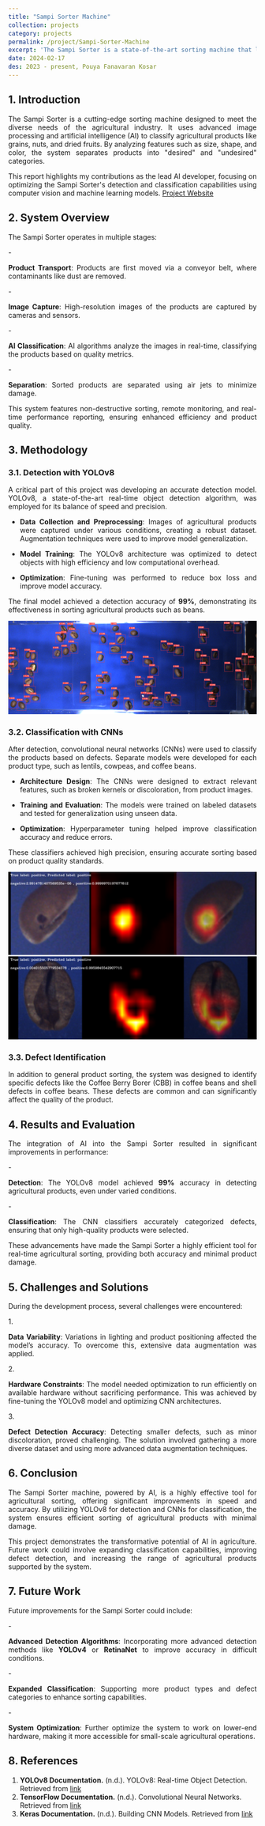 ```yaml
---
title: "Sampi Sorter Machine"
collection: projects
category: projects
permalink: /project/Sampi-Sorter-Machine
excerpt: 'The Sampi Sorter is a state-of-the-art sorting machine that leverages artificial intelligence to precisely categorize grains and agricultural products according to their visual properties.'
date: 2024-02-17
des: 2023 - present, Pouya Fanavaran Kosar
---
```


## 1. Introduction

<p style="text-align: justify;">The Sampi Sorter is a cutting-edge sorting machine designed to meet the diverse needs of the agricultural industry. It uses advanced image processing and artificial intelligence (AI) to classify agricultural products like grains, nuts, and dried fruits. By analyzing features such as size, shape, and color, the system separates products into "desired" and "undesired" categories.</p>

<p style="text-align: justify;">This report highlights my contributions as the lead AI developer, focusing on optimizing the Sampi Sorter's detection and classification capabilities using computer vision and machine learning models. <a href="https://www.sorter.ir/en/" target="_blank">Project Website</a></p>

## 2. System Overview

<p style="text-align: justify;">The Sampi Sorter operates in multiple stages:</p>
- <p style="text-align: justify;"><strong>Product Transport</strong>: Products are first moved via a conveyor belt, where contaminants like dust are removed.</p>
- <p style="text-align: justify;"><strong>Image Capture</strong>: High-resolution images of the products are captured by cameras and sensors.</p>
- <p style="text-align: justify;"><strong>AI Classification</strong>: AI algorithms analyze the images in real-time, classifying the products based on quality metrics.</p>
- <p style="text-align: justify;"><strong>Separation</strong>: Sorted products are separated using air jets to minimize damage.</p>

<p style="text-align: justify;">This system features non-destructive sorting, remote monitoring, and real-time performance reporting, ensuring enhanced efficiency and product quality.</p>

## 3. Methodology

### 3.1. Detection with YOLOv8

<p style="text-align: justify;">A critical part of this project was developing an accurate detection model. YOLOv8, a state-of-the-art real-time object detection algorithm, was employed for its balance of speed and precision.</p>

- <p style="text-align: justify;"><strong>Data Collection and Preprocessing</strong>: Images of agricultural products were captured under various conditions, creating a robust dataset. Augmentation techniques were used to improve model generalization.</p>
- <p style="text-align: justify;"><strong>Model Training</strong>: The YOLOv8 architecture was optimized to detect objects with high efficiency and low computational overhead.</p>
- <p style="text-align: justify;"><strong>Optimization</strong>: Fine-tuning was performed to reduce box loss and improve model accuracy.</p>

<p style="text-align: justify;">The final model achieved a detection accuracy of <strong>99%</strong>, demonstrating its effectiveness in sorting agricultural products such as beans.</p>

![YOLOv8 Detection](../images/Sorter_Yolo.bmp)

### 3.2. Classification with CNNs

<p style="text-align: justify;">After detection, convolutional neural networks (CNNs) were used to classify the products based on defects. Separate models were developed for each product type, such as lentils, cowpeas, and coffee beans.</p>

- <p style="text-align: justify;"><strong>Architecture Design</strong>: The CNNs were designed to extract relevant features, such as broken kernels or discoloration, from product images.</p>
- <p style="text-align: justify;"><strong>Training and Evaluation</strong>: The models were trained on labeled datasets and tested for generalization using unseen data.</p>
- <p style="text-align: justify;"><strong>Optimization</strong>: Hyperparameter tuning helped improve classification accuracy and reduce errors.</p>

<p style="text-align: justify;">These classifiers achieved high precision, ensuring accurate sorting based on product quality standards.</p>

![Coffee Berry Borer](../images/CBB-positive-1.bmp)
![Shell Defect](../images/shell_positive_1.bmp)

### 3.3. Defect Identification

<p style="text-align: justify;">In addition to general product sorting, the system was designed to identify specific defects like the Coffee Berry Borer (CBB) in coffee beans and shell defects in coffee beans. These defects are common and can significantly affect the quality of the product.</p>

## 4. Results and Evaluation

<p style="text-align: justify;">The integration of AI into the Sampi Sorter resulted in significant improvements in performance:</p>
- <p style="text-align: justify;"><strong>Detection</strong>: The YOLOv8 model achieved <strong>99%</strong> accuracy in detecting agricultural products, even under varied conditions.</p>
- <p style="text-align: justify;"><strong>Classification</strong>: The CNN classifiers accurately categorized defects, ensuring that only high-quality products were selected.</p>

<p style="text-align: justify;">These advancements have made the Sampi Sorter a highly efficient tool for real-time agricultural sorting, providing both accuracy and minimal product damage.</p>

## 5. Challenges and Solutions

<p style="text-align: justify;">During the development process, several challenges were encountered:</p>
1. <p style="text-align: justify;"><strong>Data Variability</strong>: Variations in lighting and product positioning affected the model’s accuracy. To overcome this, extensive data augmentation was applied.</p>
2. <p style="text-align: justify;"><strong>Hardware Constraints</strong>: The model needed optimization to run efficiently on available hardware without sacrificing performance. This was achieved by fine-tuning the YOLOv8 model and optimizing CNN architectures.</p>
3. <p style="text-align: justify;"><strong>Defect Detection Accuracy</strong>: Detecting smaller defects, such as minor discoloration, proved challenging. The solution involved gathering a more diverse dataset and using more advanced data augmentation techniques.</p>

## 6. Conclusion

<p style="text-align: justify;">The Sampi Sorter machine, powered by AI, is a highly effective tool for agricultural sorting, offering significant improvements in speed and accuracy. By utilizing YOLOv8 for detection and CNNs for classification, the system ensures efficient sorting of agricultural products with minimal damage.</p>

<p style="text-align: justify;">This project demonstrates the transformative potential of AI in agriculture. Future work could involve expanding classification capabilities, improving defect detection, and increasing the range of agricultural products supported by the system.</p>

## 7. Future Work

<p style="text-align: justify;">Future improvements for the Sampi Sorter could include:</p>
- <p style="text-align: justify;"><strong>Advanced Detection Algorithms</strong>: Incorporating more advanced detection methods like <strong>YOLOv4</strong> or <strong>RetinaNet</strong> to improve accuracy in difficult conditions.</p>
- <p style="text-align: justify;"><strong>Expanded Classification</strong>: Supporting more product types and defect categories to enhance sorting capabilities.</p>
- <p style="text-align: justify;"><strong>System Optimization</strong>: Further optimize the system to work on lower-end hardware, making it more accessible for small-scale agricultural operations.</p>

## 8. References

1. <strong>YOLOv8 Documentation.</strong> (n.d.). YOLOv8: Real-time Object Detection. Retrieved from [link](https://github.com/ultralytics/yolov8)
2. <strong>TensorFlow Documentation.</strong> (n.d.). Convolutional Neural Networks. Retrieved from [link](https://www.tensorflow.org/tutorials/images/cnn)
3. <strong>Keras Documentation.</strong> (n.d.). Building CNN Models. Retrieved from [link](https://keras.io/guides/sequential_model/)
